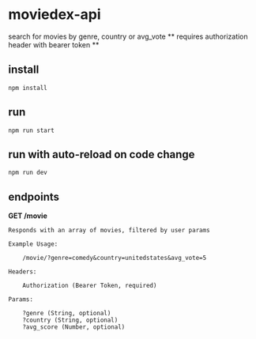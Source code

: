 # moviedex-api

search for movies by genre, country or avg_vote
** requires authorization header with bearer token **

## install

`npm install`

## run

`npm run start`

## run with auto-reload on code change

`npm run dev`

## endpoints

**GET /movie**

    Responds with an array of movies, filtered by user params

    Example Usage:

        /movie/?genre=comedy&country=unitedstates&avg_vote=5

    Headers:

        Authorization (Bearer Token, required)

    Params:

        ?genre (String, optional)
        ?country (String, optional)
        ?avg_score (Number, optional)


